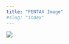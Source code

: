 ```yaml
---
title: "PENTAX Image"
#slug: "index"
---
```


[![](/wp-content/2011/12/08-300x225.jpg)](/wp-content/2011/12/08.jpg)
